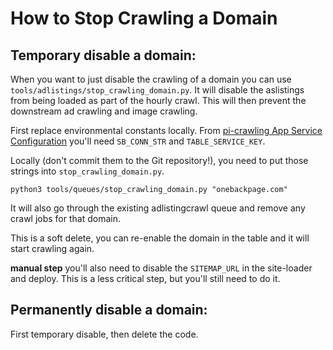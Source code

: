 # How to Stop Crawling a Domain

## Temporary disable a domain:

When you want to just disable the crawling of a domain you can use `tools/adlistings/stop_crawling_domain.py`. It will disable the aslistings from being loaded as part of the hourly crawl. This will then prevent the downstream ad crawling and image crawling.

First replace environmental constants locally.
From [pi-crawling App Service Configuration](https://portal.azure.com/#@seattleagainstslavery.org/resource/subscriptions/eb3b9f64-5569-4792-90ad-7c5a3954c142/resourceGroups/crawling/providers/Microsoft.Web/sites/pi-crawling/configuration) you'll need `SB_CONN_STR` and `TABLE_SERVICE_KEY`.

Locally (don't commit them to the Git repository!), you need to put those strings into `stop_crawling_domain.py`.

```
python3 tools/queues/stop_crawling_domain.py "onebackpage.com"
```

It will also go through the existing adlistingcrawl queue and remove any crawl jobs for that domain.

This is a soft delete, you can re-enable the domain in the table and it will start crawling again.

**manual step** you'll also need to disable the `SITEMAP_URL` in the site-loader and deploy. This is a less critical step, but you'll still need to do it.

## Permanently disable a domain:

First temporary disable, then delete the code.
